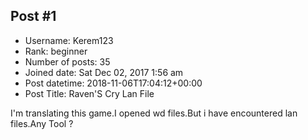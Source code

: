 ## Post #1
- Username: Kerem123
- Rank: beginner
- Number of posts: 35
- Joined date: Sat Dec 02, 2017 1:56 am
- Post datetime: 2018-11-06T17:04:12+00:00
- Post Title: Raven'S Cry Lan File

I'm translating this game.I opened wd files.But i have encountered lan files.Any Tool ?
